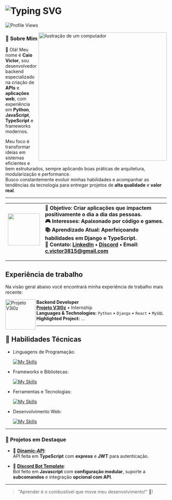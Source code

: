 <h1 align="left">
  <img src="https://readme-typing-svg.herokuapp.com?font=Fira+Code&pause=1000&color=fcfcfc&vCenter=true&random=false&width=435&lines=Ol%C3%A1%2C+eu+sou+o+Mits!" alt="Typing SVG" />
</h1>

![Profile Views](https://komarev.com/ghpvc/?username=mitsukiie&color=red) 

<img src="https://raw.githubusercontent.com/MicaelliMedeiros/micaellimedeiros/master/image/computer-illustration.png" alt="ilustração de um computador" min-width="250px" max-width="250px" width="400px" align="right">

### 📝 **Sobre Mim**
<p align="left"> 
  
 👋 Olá! Meu nome é **Caio Victor**, sou desenvolvedor backend especializado na criação de **APIs** e **aplicações web**, com experiência em **Python**, **JavaScript**, **TypeScript** e frameworks modernos.  

Meu foco é transformar ideias em sistemas eficientes e bem estruturados, sempre aplicando boas práticas de arquitetura, modularização e performance.  
Busco constantemente evoluir minhas habilidades e acompanhar as tendências da tecnologia para entregar projetos de **alta qualidade** e **valor real**.
</p>

---

| <img src="https://github.com/user-attachments/assets/b417f014-d701-4715-95d3-25981d2c7d73" width="100"/> | <div align="left"> 🎯 **Objetivo:** Criar aplicações que impactem positivamente o dia a dia das pessoas.<br> 🎮 **Interesses:** Apaixonado por código e games.<br> 📚 **Aprendizado Atual:** Aperfeiçoando habilidades em **Django** e **TypeScript**. <br> 💬 Contato: [LinkedIn](https://www.linkedin.com/in/caio-victor-66715b309/) • [Discord](https://discord.com/users/1098021115571490947) • Email: c.victor3815@gmail.com</div> |
|---|---|

---

## Experiência de trabalho

Na visão geral abaixo você encontrará minha experiência de trabalho mais recente:

[<img align="left" height="94px" width="94px" alt="Projeto V3l0z" src="https://github.com/projeto-v3l0z.png"/>](https://github.com/projeto-v3l0z)

**Backend Developer** \
[**Projeto V3l0z**](https://github.com/projeto-v3l0z) • Internship \
**Languages & Technologies:** `Python` • `Django` • `React` • `MySQL` \
**Highlighted Project:** ...

---  

## 🔹 Habilidades Técnicas

- Linguagens de Programação: 

    [![My Skills](https://skillicons.dev/icons?i=ts,js,python,dart)](https://skillicons.dev)
- Frameworks e Bibliotecas: 

    [![My Skills](https://skillicons.dev/icons?i=nodejs,discordjs,django,flutter)](https://skillicons.dev)
- Ferramentas e Tecnologias: 

    [![My Skills](https://skillicons.dev/icons?i=vscode,git,github)](https://skillicons.dev)
- Desenvolvimento Web:

    [![My Skills](https://skillicons.dev/icons?i=html,css,bootstrap,php)](https://skillicons.dev)

---

### 🚀 **Projetos em Destaque**

- 🌟 [**Dinamic-API**](https://github.com/mitsukiie/Dinamic-API):  
  API feita em **TypeScript** com **express** e **JWT** para autenticação.

- 🌟 [**Discord Bot Template**](https://github.com/mitsukiie/discordjs-bot-template):  
 Bot feito em **Javascript** com **configuração modular**, suporte a **subcomandos** e integração **opcional com API**.

---

> "Aprender é o combustível que move meu desenvolvimento!" 🚀!


